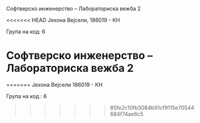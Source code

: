 Софтверско инженерство – Лабораториска вежба 2

<<<<<<< HEAD
Јехона Вејсели, 186019 - КН

Група на код: 6

# Софтверско инженерство – Лабораториска вежба 2
=======
Јехона Вејсели 186019 - КН

Група на код : 6




>>>>>>> 85fe2c10fb3084b91cf9115e70544684f74ae6c5

